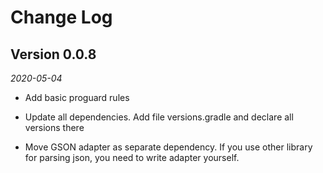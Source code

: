 Change Log
==========

## Version 0.0.8

_2020-05-04_

 *  Add basic proguard rules

 *  Update all dependencies. Add file versions.gradle and declare all versions there

 *  Move GSON adapter as separate dependency. If you use other library for parsing json, you need to write adapter yourself.